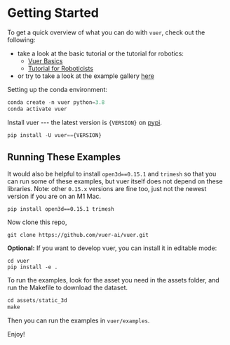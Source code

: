 # Getting Started

To get a quick overview of what you can do with `vuer`, check out the following:

- take a look at the basic tutorial or the tutorial for robotics:
  - [Vuer Basics](tutorials/basics)
  - [Tutorial for Roboticists](tutorials/robotics)
- or try to take a look at the example gallery [here](examples/01_trimesh)

Setting up the conda environment:

```python
conda create -n vuer python=3.8
conda activate vuer
```

Install vuer --- the latest version is `{VERSION}` on [pypi](https://pypi.org/project/vuer/{VERSION}/).

```python
pip install -U vuer=={VERSION}
```

## Running These Examples

It would also be helpful to install `open3d==0.15.1` and `trimesh` so that you can run some 
of these examples, but vuer itself does not depend on these libraries. Note: other `0.15.x` versions are fine too, just not the newest version if you are on an M1 Mac.

```shell
pip install open3d==0.15.1 trimesh
```

Now clone this repo,
```shell
git clone https://github.com/vuer-ai/vuer.git
```

**Optional:** If you want to develop vuer, you can install it in editable mode:
```shell
cd vuer
pip install -e .
```
To run the examples, look for the asset you need in the assets folder, and run the
Makefile to download the dataset.

```python
cd assets/static_3d
make
```

Then you can run the examples in `vuer/examples`.

Enjoy!
